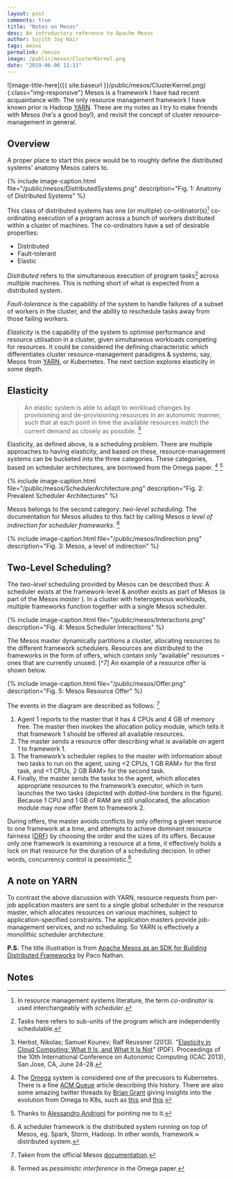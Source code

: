 ```yaml
---
layout: post
comments: true
title: "Notes on Mesos"
desc: An introductory reference to Apache Mesos
author: Sujith Jay Nair
tags: mesos
permalink: /mesos
image: /public/mesos/ClusterKernel.png
date: "2019-06-06 11:11"
---
```

![image-title-here]({{ site.baseurl }}/public/mesos/ClusterKernel.png){:class="img-responsive"}
Mesos is a framework I have had recent acquaintance with. The only resource management framework I have known prior is Hadoop [YARN]((/spark/with-yarn)). These are my notes as I try to make friends with Mesos (he's a good boy!), and revisit the concept of cluster resource-management in general.

<!--break-->
## Overview
A proper place to start this piece would be to roughly define the distributed systems' anatomy Mesos caters to.

{% include image-caption.html file="/public/mesos/DistributedSystems.png" description="Fig. 1: Anatomy of Distributed Systems" %}

This class of distributed systems has one (or multiple) co-ordinator(s)[^1] co-ordinating execution of a program across a bunch of workers distributed within a cluster of machines. The co-ordinators have a set of desirable properties:
- Distributed
- Fault-tolerant
- Elastic

*Distributed* refers to the simultaneous execution of program tasks[^2] across multiple machines. This is nothing short of what is expected from a distributed system.

*Fault-tolerance* is the capability of the system to handle failures of a subset of workers in the cluster, and the ability to reschedule tasks away from those failing workers.

*Elasticity* is the capability of the system to optimise performance and resource utilisation in a cluster, given simultaneous workloads competing for resources. It could be considered the defining characteristic which differentiates cluster resource-management paradigms & systems; say, Mesos from [YARN]((/spark/with-yarn)), or Kubernetes. The next section explores elasticity in some depth.

## Elasticity
> An elastic system is able to adapt to workload changes by provisioning and de-provisioning resources in an autonomic manner, such that at each point in time the available resources match the current demand as closely as possible. [^3]

Elasticity, as defined above, is a scheduling problem. There are multiple approaches to having elasticity, and based on these, resource-management systems can be bucketed into the three categories. These categories, based on scheduler architectures, are borrowed from the Omega paper. [^4] [^5]

{% include image-caption.html file="/public/mesos/SchedulerArchitecture.png" description="Fig. 2: Prevalent Scheduler Architectures" %}

Mesos belongs to the second category: *two-level scheduling*. The documentation for Mesos alludes to this fact by calling Mesos *a level of indirection for scheduler frameworks*. [^6]

{% include image-caption.html file="/public/mesos/Indirection.png" description="Fig. 3: Mesos, a level of indirection" %}

## Two-Level Scheduling?
The *two-level* scheduling provided by Mesos can be described thus: A scheduler exists at the framework-level & another exists as part of Mesos (a part of the Mesos *master* ). In a cluster with heterogenous workloads, multiple frameworks function together with a single Mesos scheduler.

{% include image-caption.html file="/public/mesos/Interactions.png" description="Fig. 4: Mesos Scheduler Interactions" %}
<div></div>
The Mesos master dynamically partitions a cluster, allocating resources to the different framework schedulers. Resources are distributed to the frameworks in the form of offers, which contain only “available” resources – ones that are currently unused. [^7] An example of a resource offer is shown below.

{% include image-caption.html file="/public/mesos/Offer.png" description="Fig. 5: Mesos Resource Offer" %}


The events in the diagram are described as follows: [^8]
1. Agent 1 reports to the master that it has 4 CPUs and 4 GB of memory free. The master then invokes the allocation policy module, which tells it that framework 1 should be offered all available resources.
2. The master sends a resource offer describing what is available on agent 1 to framework 1.
3. The framework’s scheduler replies to the master with information about two tasks to run on the agent, using <2 CPUs, 1 GB RAM> for the first task, and <1 CPUs, 2 GB RAM> for the second task.
4. Finally, the master sends the tasks to the agent, which allocates appropriate resources to the framework’s executor, which in turn launches the two tasks (depicted with dotted-line borders in the figure). Because 1 CPU and 1 GB of RAM are still unallocated, the allocation module may now offer them to framework 2.


During offers, the master avoids conflicts by only offering a given resource to one framework at a time, and attempts to achieve dominant resource fairness ([DRF](https://cs.stanford.edu/~matei/papers/2011/nsdi_drf.pdf)) by choosing the order and the sizes of its offers. Because only one framework is examining a resource at a time, it effectively holds a lock on that resource for the duration of a scheduling decision. In other words, concurrency control is pessimistic.[^9]

## A note on YARN
To contrast the above discussion with YARN, resource requests from per-job application masters are sent to a single global scheduler in the resource master, which allocates resources on various machines, subject to application-specified constraints. The application masters provide job-management services, and no scheduling. So YARN is effectively a monolithic scheduler architecture.

**P.S.** The title illustration is from [Apache Mesos as an SDK for Building Distributed Frameworks](https://www.slideshare.net/pacoid/strata-sc-2014-apache-mesos-as-an-sdk-for-building-distributed-frameworks/25) by Paco Nathan.

## Notes
[^1]: In resource management systems literature, the term *co-ordinator* is used interchangeably with *scheduler*.
[^2]: Tasks here refers to sub-units of the program which are independently schedulable.
[^3]:  Herbst, Nikolas; Samuel Kounev; Ralf Reussner (2013). "[Elasticity in Cloud Computing: What It Is, and What It Is Not](https://sdqweb.ipd.kit.edu/publications/pdfs/HeKoRe2013-ICAC-Elasticity.pdf)" (PDF). Proceedings of the 10th International Conference on Autonomic Computing (ICAC 2013), San Jose, CA, June 24–28.
[^4]: The [Omega](https://static.googleusercontent.com/media/research.google.com/en//pubs/archive/41684.pdf) system is considered one of the precusors to Kubernetes. There is a fine [ACM Queue](https://queue.acm.org/detail.cfm?id=2898444) article describing this history. There are also some amazing twitter threads by [Brian Grant](https://twitter.com/bgrant0607) giving insights into the evolution from Omega to K8s, such as [this](https://twitter.com/bgrant0607/status/1102292629465661440) and [this](https://twitter.com/bgrant0607/status/1111469578603778048).
[^5]: Thanks to [Alessandro Andrioni](https://twitter.com/metamatema) for pointing me to it.
[^6]: A scheduler framework is the distributed system running on top of Mesos, eg. Spark, Storm, Hadoop. In other words, framework &asymp; distributed system.
[^7]: This is referred to as *choice of resources* in the Omega paper.
[^8]: Taken from the official Mesos [documentation](http://mesos.apache.org/documentation/latest/architecture/).
[^9]: Termed as *pessimistic interference* in the Omega paper.
